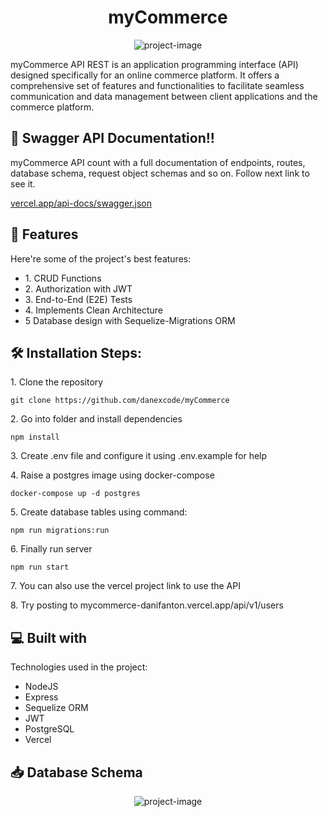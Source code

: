 <h1 align="center" id="title">myCommerce</h1>

<p align="center"><img src="https://socialify.git.ci/Danifantonrxd/myCommerce/image?font=Source%20Code%20Pro&amp;language=1&amp;name=1&amp;owner=1&amp;pattern=Circuit%20Board&amp;stargazers=1&amp;theme=Light" alt="project-image"></p>

<p id="description">myCommerce API REST is an application programming interface (API) designed specifically for an online commerce platform. It offers a comprehensive set of features and functionalities to facilitate seamless communication and data management between client applications and the commerce platform.</p>

<h2>🚀 Swagger API Documentation!!</h2>

myCommerce API count with a full documentation of endpoints, routes, database schema, request object schemas and so on. Follow next link to see it.

[vercel.app/api-docs/swagger.json](https://mycommerce-danifanton.vercel.app/api/v1/api-docs "API Documentation")

  
<h2>🧐 Features</h2>

Here're some of the project's best features:

*   1\. CRUD Functions
*   2\. Authorization with JWT
*   3\. End-to-End (E2E) Tests
*   4\. Implements Clean Architecture
*   5 Database design with Sequelize-Migrations ORM

<h2>🛠️ Installation Steps:</h2>

<p>1. Clone the repository</p>

```
git clone https://github.com/danexcode/myCommerce
```

<p>2. Go into folder and install dependencies</p>

```
npm install
```

<p>3. Create .env file and configure it using .env.example for help</p>

<p>4. Raise a postgres image using docker-compose</p>

```
docker-compose up -d postgres
```

<p>5. Create database tables using command:</p>

```
npm run migrations:run
```

<p>6. Finally run server</p>

```
npm run start
```

<p>7. You can also use the vercel project link to use the API</p>

<p>8. Try posting to mycommerce-danifanton.vercel.app/api/v1/users</p>

  
  
<h2>💻 Built with</h2>

Technologies used in the project:

*   NodeJS
*   Express
*   Sequelize ORM
*   JWT
*   PostgreSQL
*   Vercel

<h2>📥 Database Schema</h2>

<p align="center"><img src="https://github.com/danexcode/myCommerce/blob/main/public/ProyectAPICommerce.jpg" alt="project-image"></p>
